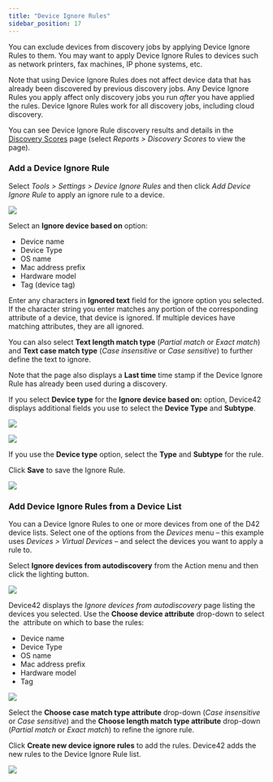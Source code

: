 ```yaml
---
title: "Device Ignore Rules"
sidebar_position: 17
---
```


You can exclude devices from discovery jobs by applying Device Ignore Rules to them. You may want to apply Device Ignore Rules to devices such as network printers, fax machines, IP phone systems, etc.

Note that using Device Ignore Rules does not affect device data that has already been discovered by previous discovery jobs. Any Device Ignore Rules you apply affect only discovery jobs you run _after_ you have applied the rules. Device Ignore Rules work for all discovery jobs, including cloud discovery.

You can see Device Ignore Rule discovery results and details in the [Discovery Scores](https://docs.device42.com/reports/discovery-quality-scores/) page (select _Reports > Discovery Scores_ to view the page).

### Add a Device Ignore Rule

Select _Tools > Settings > Device Ignore Rules_ and then click _Add Device Ignore Rule_ to apply an ignore rule to a device.

![](/assets/images/D42-23003_device-ignore-1-based-on-dropdown.png)

Select an **Ignore device based on** option:

- Device name
- Device Type
- OS name
- Mac address prefix
- Hardware model
- Tag (device tag)

Enter any characters in **Ignored text** field for the ignore option you selected. If the character string you enter matches any portion of the corresponding attribute of a device, that device is ignored. If multiple devices have matching attributes, they are all ignored.

You can also select **Text length match type** (_Partial match_ or _Exact match_) and **Text case match type** (_Case insensitive_ or _Case sensitive_) to further define the text to ignore.

Note that the page also displays a **Last time** time stamp if the Device Ignore Rule has already been used during a discovery.

If you select **Device type** for the **Ignore device based on:** option, Device42 displays additional fields you use to select the **Device Type** and **Subtype**.

![](/assets/images/D42-23003_device-ignore-4-type-physical-drop-down.png)

![](/assets/images/D42-23003_device-ignore-5-type-virtual-drop-down.png)

If you use the **Device type** option, select the **Type** and **Subtype** for the rule.

Click **Save** to save the Ignore Rule.

![](/assets/images/D42-23003_device-ignore-2-list-page.png)

### Add Device Ignore Rules from a Device List

You can a Device Ignore Rules to one or more devices from one of the D42 device lists. Select one of the options from the _Devices_ menu – this example uses _Devices > Virtual Devices_ – and select the devices you want to apply a rule to.

Select **Ignore devices from autodiscovery** from the Action menu and then click the lighting button.

![](/assets/images/D42-23003_device-ignore-6-from-devices-list-page.png)

Device42 displays the _Ignore devices from autodiscovery_ page listing the devices you selected. Use the **Choose device attribute** drop-down to select the  attribute on which to base the rules:

- Device name
- Device Type
- OS name
- Mac address prefix
- Hardware model
- Tag

![](/assets/images/Device-Ignore-from-Devices-List.png)

Select the **Choose case match type attribute** drop-down (_Case insensitive_ or _Case sensitive_) and the **Choose length match type attribute** drop-down (_Partial match_ or _Exact match_) to refine the ignore rule.

Click **Create new device ignore rules** to add the rules. Device42 adds the new rules to the Device Ignore Rule list.

![](/assets/images/D42-23003_device-ignore-7-list-page-w-new-rules.png)
